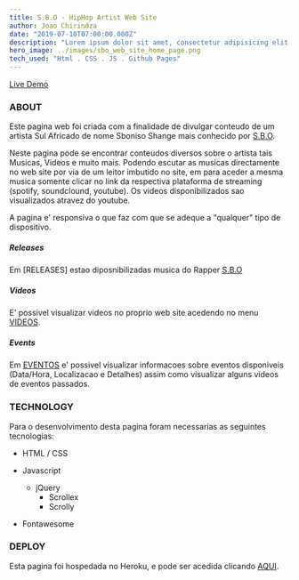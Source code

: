 ```yaml
---
title: S.B.O - HipHop Artist Web Site
author: Joao Chirindza
date: "2019-07-10T07:00:00.000Z"
description: "Lorem ipsum dolor sit amet, consectetur adipisicing elit, sed do eiusmod tempor incididunt ut labore et dolore magna aliqua."
hero_image: ../images/sbo_web_site_home_page.png
tech_used: "Html . CSS . JS . Github Pages"
---
```


[Live Demo](https://sbo-music.herokuapp.com)

### ABOUT

Este pagina web foi criada com a finalidade de divulgar conteudo de um artista Sul Africado de nome Sboniso Shange mais conhecido por [S.B.O](https://twitter.com/_S_B_O).

Neste pagina pode se encontrar conteudos diversos sobre o artista tais Musicas, Videos e muito mais. Podendo escutar as musicas directamente no web site por via de um leitor imbutido no site, em para aceder a mesma musica somente clicar no link da respectiva plataforma de streaming (spotify, soundclound, youtube). Os videos disponibilizados sao visualizados atravez do youtube.

A pagina e' responsiva o que faz com que se adeque a "qualquer" tipo de dispositivo.

##### Releases

Em [RELEASES] estao diposnibilizadas musica do Rapper [S.B.O](https://twitter.com/_S_B_O)

##### Videos

E' possivel visualizar videos no proprio web site acedendo no menu [VIDEOS](https://sbo-music.herokuapp.com/videos.html).

##### Events

Em [EVENTOS](https://sbo-music.herokuapp.com/releases.html) e' possivel visualizar informacoes sobre eventos disponiveis (Data/Hora, Localizacao e Detalhes) assim como visualizar alguns videos de eventos passados.

### TECHNOLOGY

Para o desenvolvimento desta pagina foram necessarias as seguintes tecnologias:

-   HTML / CSS
-   Javascript

    -   jQuery
        -   Scrollex
        -   Scrolly

-   Fontawesome

### DEPLOY

Esta pagina foi hospedada no Heroku, e pode ser acedida clicando [AQUI](https://sbo-music.herokuapp.com).
